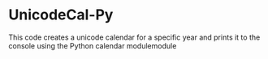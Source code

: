 # UnicodeCal-Py
This code creates a unicode calendar for a specific year and prints it to the console using the Python calendar modulemodule
